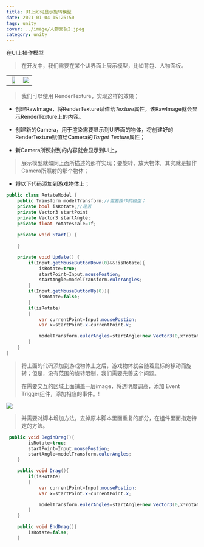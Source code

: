 ```yaml
---
title: UI上如何显示旋转模型
date: 2021-01-04 15:26:50
tags: unity
cover: ../image/人物面板2.jpeg
category: unity
---
```


在UI上操作模型

> 在开发中，我们需要在某个UI界面上展示模型，比如背包、人物面板。

<table>
    <tr>
        <td><center>
            <img src="https://z3.ax1x.com/2021/07/06/RodHmj.jpg" width="60%"></center>
        </td>
        <td><center>
            <img src="https://z3.ax1x.com/2021/07/06/RowPB9.jpg"></center>
        </td>
    </tr>
</table>



>  我们可以使用 RenderTexture，实现这样的效果；

- 创建RawImage，将RenderTexture赋值给*Texture*属性，该RawImage就会显示RenderTexture上的内容。

- 创建新的Camera，用于渲染需要显示到UI界面的物体，将创建好的RenderTexture赋值给Camera的*Target Texture*属性；

- 新Camera所照射到的内容就会显示到UI上，

> 展示模型就如同上面所描述的那样实现；要旋转、放大物体，其实就是操作Camera所照射的那个物体；

- 将以下代码添加到游戏物体上；

```c#
public class RotateModel {
    public Transform modelTransform;//需要操作的模型；
    private bool isRotate;//是否
    private Vector3 startPoint
    private Vector3 startAngle;
    private float rotateScale=1f;
    
    private void Start() {
        
    }

    private void Update() {
        if(Input.getMouseButtonDown(0)&&!isRotate){
            isRotate=true;
            startPoint=Input.mousePostion;
            startAngle=modelTransform.eulerAngles;
        }
        if(Input.getMouseButtonUp(0)){
            isRotate=false;
        }
        if(isRotate)
        {
            var currentPoint=Input.mousePostion;
            var x=startPoint.x-currentPoint.x;

            modelTransform.eulerAngles=startAngle+new Vector3(0,x*rotateScale,0);
        }
    }
}
```

> 将上面的代码添加到游戏物体上之后，游戏物体就会随着鼠标的移动而旋转；但是，没有范围的旋转限制，我们需要完善这个问题。
>
> 在需要交互的区域上面铺盖一层image，将透明度调高，添加 Event Trigger组件，添加相应的事件。!

![](https://z3.ax1x.com/2021/07/06/RowMBd.png)



> 并需要对脚本增加方法，去掉原本脚本里面重复的部分，在组件里面指定特定的方法。

```c#
 public void BeginDrag(){
        isRotate=true;
        startPoint=Input.mousePostion;
        startAngle=modelTransform.eulerAngles;
    }

    public void Drag(){
        if(isRotate)
        {
            var currentPoint=Input.mousePostion;
            var x=startPoint.x-currentPoint.x;

            modelTransform.eulerAngles=startAngle+new Vector3(0,x*rotateScale,0);
        }
    }

    public void EndDrag(){
        isRotate=false;
    }
    
```

